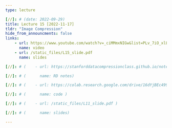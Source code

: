 ```yaml
---
type: lecture

[//]: # (date: 2022-09-29)
title: Lecture 15 [2022-11-17]
tldr: "Image Compression"
hide_from_announcments: false
links:
    - url: https://www.youtube.com/watch?v=_ciMMmxNIGw&list=PLv_7iO_xlL0Jgc35Pqn7XP5VTQ5krLMOl&index=1
      name: video
    - url: /static_files/L15_slide.pdf
      name: slides

[//]: # (    - url: https://stanforddatacompressionclass.github.io/notes/lossy/rd.html)

[//]: # (      name: RD notes)

[//]: # (    - url: https://colab.research.google.com/drive/16dYjBEc499HgHoZRxcyeg0YmNAb5AwAW?usp=sharing)

[//]: # (      name: code )

[//]: # (    - url: /static_files/L11_slide.pdf )

[//]: # (      name: slides)

---
```





